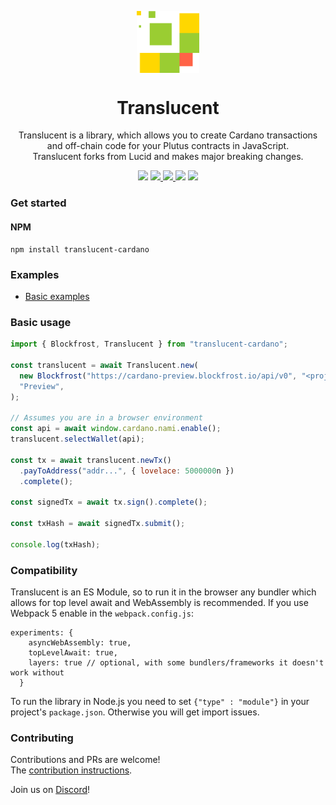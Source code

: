 <p align="center">
  <img width="100px" src="./logo/translucent.svg" align="center"/>
  <h1 align="center">Translucent</h1>
  <p align="center">Translucent is a library, which allows you to create Cardano transactions and off-chain code for your Plutus contracts in JavaScript.<br/>
  Translucent forks from Lucid and makes major breaking changes.</p>

<p align="center">
    <img src="https://img.shields.io/github/commit-activity/m/butaneprotocol/translucent?style=for-the-badge" />
    <a href="https://www.npmjs.com/package/translucent-cardano">
      <img src="https://img.shields.io/npm/v/translucent-cardano?style=for-the-badge" />
    </a>
    <a href="https://www.npmjs.com/package/translucent-cardano">
      <img src="https://img.shields.io/npm/dw/translucent-cardano?style=for-the-badge" />
    </a>
    <img src="https://img.shields.io/npm/l/translucent-cardano?style=for-the-badge" />
    <a href="https://twitter.com/butaneprotocol">
      <img src="https://img.shields.io/twitter/follow/butaneprotocol?style=for-the-badge&logo=twitter" />
    </a>
  </p>

</p>

### Get started

#### NPM

```
npm install translucent-cardano
```
<!-- 
#### Deno 🦕

For JavaScript and TypeScript

```js
import { Translucent } from "https://deno.land/x/translucent@0.10.7/mod.ts";
```

#### Web

```html
<script type="module">
import { Translucent } from "https://unpkg.com/translucent-cardano@0.10.7/web/mod.js"
// ...
</script>
```

###  -->

### Examples

- [Basic examples](./src/examples/)

### Basic usage

```js
import { Blockfrost, Translucent } from "translucent-cardano";

const translucent = await Translucent.new(
  new Blockfrost("https://cardano-preview.blockfrost.io/api/v0", "<projectId>"),
  "Preview",
);

// Assumes you are in a browser environment
const api = await window.cardano.nami.enable();
translucent.selectWallet(api);

const tx = await translucent.newTx()
  .payToAddress("addr...", { lovelace: 5000000n })
  .complete();

const signedTx = await tx.sign().complete();

const txHash = await signedTx.submit();

console.log(txHash);
```
<!-- 
### Test

```
deno task test
```

### Build Core

This library is built on top of a customized version of the serialization-lib
(cardano-multiplatform-lib) and on top of the message-signing library, which are
written in Rust.

```
deno task build:core
```

### Test Core

```
deno task test:core
```

### Docs

[View docs](https://doc.deno.land/https://deno.land/x/translucent/mod.ts) 📖

You can generate documentation with:

```
deno doc
``` -->

### Compatibility

Translucent is an ES Module, so to run it in the browser any bundler which allows for
top level await and WebAssembly is recommended. If you use Webpack 5 enable in
the `webpack.config.js`:

```
experiments: {
    asyncWebAssembly: true,
    topLevelAwait: true,
    layers: true // optional, with some bundlers/frameworks it doesn't work without
  }
```

To run the library in Node.js you need to set `{"type" : "module"}` in your
project's `package.json`. Otherwise you will get import issues.

### Contributing

Contributions and PRs are welcome!\
The [contribution instructions](./CONTRIBUTING.md).

Join us on [Discord](https://discord.gg/butane)!

<!-- ### Use Translucent with React

[use-cardano](https://use-cardano.alangaming.com/) a React context, hook and set
of components built on top of Translucent.

### Use Translucent with Next.js

[Cardano Starter Kit](https://cardano-starter-kit.alangaming.com/) a Next.js
starter kit for building Cardano dApps. -->
